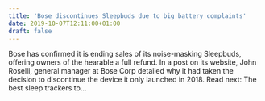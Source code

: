 ```yaml
---
title: 'Bose discontinues Sleepbuds due to big battery complaints'
date: 2019-10-07T12:11:00+01:00
draft: false
---
```


Bose has confirmed it is ending sales of its noise-masking Sleepbuds, offering owners of the hearable a full refund. In a post on its website, John Roselli, general manager at Bose Corp detailed why it had taken the decision to discontinue the device it only launched in 2018. Read next: The best sleep trackers to…